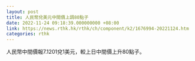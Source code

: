 ```yaml
---
layout: post
title: 人民幣兌美元中間價上調80點子
date: 2022-11-24 09:18:39.000000000 +08:00
link: https://news.rthk.hk/rthk/ch/component/k2/1676994-20221124.htm
categories: rthk
---
```


人民幣中間價報7.1201兌1美元，較上日中間價上升80點子。
